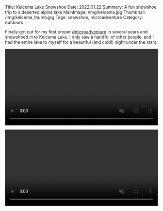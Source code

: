 Title: Kelcema Lake Snowshoe
Date: 2022.01.22
Summary: A fun showshoe trip to a deserted alpine lake
MainImage: /img/kelcema.jpg
Thumbnail: /img/kelcema_thumb.jpg
Tags: snowshoe, microadventure
Category: outdoors

Finally got out for my first proper [#microadventure][Microadventures] in several years and showshoed in to Kelcema Lake. I only saw a handful of other people, and I had the entire lake to myself for a beautiful (and cold!) night under the stars.


<p><video id="video0" width="100%" controls autoplay muted></video></p>
<p><video id="video1" width="100%" controls autoplay muted></video></p>

<script src="//cdn.jsdelivr.net/npm/hls.js@latest"></script>
<script>

    var vids = ["https://video.twimg.com/ext_tw_video/1485415267605778432/pu/pl/2_v3zBxnfaWK1Uhn.m3u8?tag=12&container=fmp4","https://video.twimg.com/ext_tw_video/1485421183344386050/pu/pl/pUI1RlzuQ_6ytDOw.m3u8?tag=12&container=fmp4"];

    var hlses = [];

    for (var i=0;i<vids.length;i++)
    {
        var video = document.getElementById(`video${i}`);
        if (Hls.isSupported()) {
            video.twitterSourceVid = vids[i];
            var hls = new Hls();
            hls.on(Hls.Events.MEDIA_ATTACHED, function () {
                this.loadSource(this.media.twitterSourceVid);
                this.on(Hls.Events.MANIFEST_PARSED, function () {
                    this.media.play();
                });
            });
            hls.attachMedia(video);
            hlses[i] = hls;
        } else if (video.canPlayType('application/vnd.apple.mpegurl')) {
            video.src = vids[i];
        }
    }
</script>

[Microadventures]: http://www.microadventures.org/
